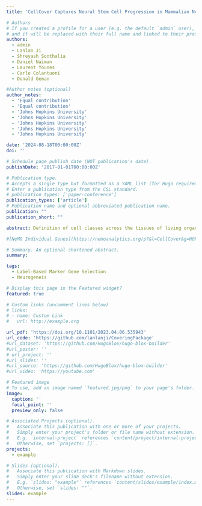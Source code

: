 ```yaml
---
title: 'CellCover Captures Neural Stem Cell Progression in Mammalian Neocortical Development'

# Authors
# If you created a profile for a user (e.g. the default `admin` user), write the username (folder name) here
# and it will be replaced with their full name and linked to their profile.
authors:
  - admin
  - Lanlan Ji
  - Shreyash Sonthalia
  - Daniel Naiman
  - Laurent Younes
  - Carlo Colantuoni
  - Donald Geman

#Author notes (optional)
author_notes:
  - 'Equal contribution'
  - 'Equal contribution'
  - 'Johns Hopkins University'
  - 'Johns Hopkins University'
  - 'Johns Hopkins University'
  - 'Johns Hopkins University'
  - 'Johns Hopkins University'

date: '2024-08-18T00:00:00Z'
doi: ''

# Schedule page publish date (NOT publication's date).
publishDate: '2017-01-01T00:00:00Z'

# Publication type.
# Accepts a single type but formatted as a YAML list (for Hugo requirements).
# Enter a publication type from the CSL standard.
# publication_types: ['paper-conference']
publication_types: ['article']
# Publication name and optional abbreviated publication name.
publication: ""
publication_short: ""

abstract: Definition of cell classes across the tissues of living organisms is central in the analysis of growing atlases of single-cell RNA sequencing (scRNA-seq) data across biomedicine. Marker genes for cell classes are most often defined by differential expression (DE) methods that serially assess individual genes across landscapes of diverse cells. This serial approach has been extremely useful, but is limited because it ignores possible redundancy or complementarity across genes that can only be captured by analyzing multiple genes simultaneously. We aim to identify discriminating *panels* of genes. To efficiently explore the vast space of possible marker panels, leverage the large number of cells often sequenced, and overcome zero-inflation in scRNA-seq data, we propose viewing gene panel selection as a variation of the minimal set-covering problem in combinatorial optimization. We show that this new method, CellCover, performs as good or better than DE and other methods in defining cell-type discriminating gene panels, but captures cell class-specific signals that are distinct from those defined by DE methods. Transfer learning experiments across mouse, primate, and human data demonstrate that CellCover identifies markers of conserved cell classes in neurogenesis, as well as developmental progression in both progenitors and neurons. Exploring markers of human outer radial glia (oRG, or basal RG) across mammals, we show that transcriptomic elements of this key cell type in the expansion of the human cortex appeared in gliogenic precursors of the rodent before the full program emerged in neurogenic cells of the primate lineage. We have assembled the public datasets we use in this report within the NeMO analytics multi-omic data exploration environment, where the expression of individual genes

#[NeMO Individual Genes](https://nemoanalytics.org/p?&l=CellCover&g=HOPX) and marker gene panels can be freely explored [NeMO: Telley 3 Sets Covering Panels](https://nemoanalytics.org/p?p=p&l=CellCover&c=TelleyCellCover3sets&algo=binary), [NeMO: Telley 12 Sets Covering Panels](https://nemoanalytics.org/p?p=p&l=CellCover&c=TelleyCellCover12sets&algo=binary), and [NeMO: Sorted Brain Cell Covering Panels](https://nemoanalytics.org/p?p=p&l=CellCover&c=LiuCellCoverSorted&algo=binary). CellCover is available in [CellCover R](https://github.com/lanlanji/CoveringPackage) and [CellCover Python](https://pypi.org/project/CellCover/).

# Summary. An optional shortened abstract.
summary: 

tags:
  - Label-Based Marker Gene Selection
  - Neurogeneis

# Display this page in the Featured widget?
featured: true

# Custom links (uncomment lines below)
# links:
# - name: Custom Link
#   url: http://example.org

url_pdf: 'https://doi.org/10.1101/2023.04.06.535943'
url_code: 'https://github.com/lanlanji/CoveringPackage'
#url_dataset: 'https://github.com/HugoBlox/hugo-blox-builder'
#url_poster: ''
# url_project: ''
#url_slides: ''
#url_source: 'https://github.com/HugoBlox/hugo-blox-builder'
#url_video: 'https://youtube.com'

# Featured image
# To use, add an image named `featured.jpg/png` to your page's folder.
image:
  caption: ''
  focal_point: ''
  preview_only: false

# Associated Projects (optional).
#   Associate this publication with one or more of your projects.
#   Simply enter your project's folder or file name without extension.
#   E.g. `internal-project` references `content/project/internal-project/index.md`.
#   Otherwise, set `projects: []`.
projects:
  - example

# Slides (optional).
#   Associate this publication with Markdown slides.
#   Simply enter your slide deck's filename without extension.
#   E.g. `slides: "example"` references `content/slides/example/index.md`.
#   Otherwise, set `slides: ""`.
slides: example
---
```

